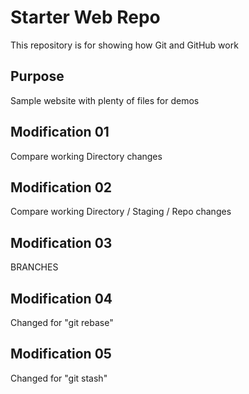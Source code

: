 # Starter Web Repo

This repository is for showing how Git and GitHub work

## Purpose

Sample website with plenty of files for demos


## Modification 01
Compare working Directory changes

## Modification 02
Compare working Directory / Staging / Repo changes

## Modification 03
BRANCHES

## Modification 04
Changed for "git rebase"

## Modification 05
Changed for "git stash"
